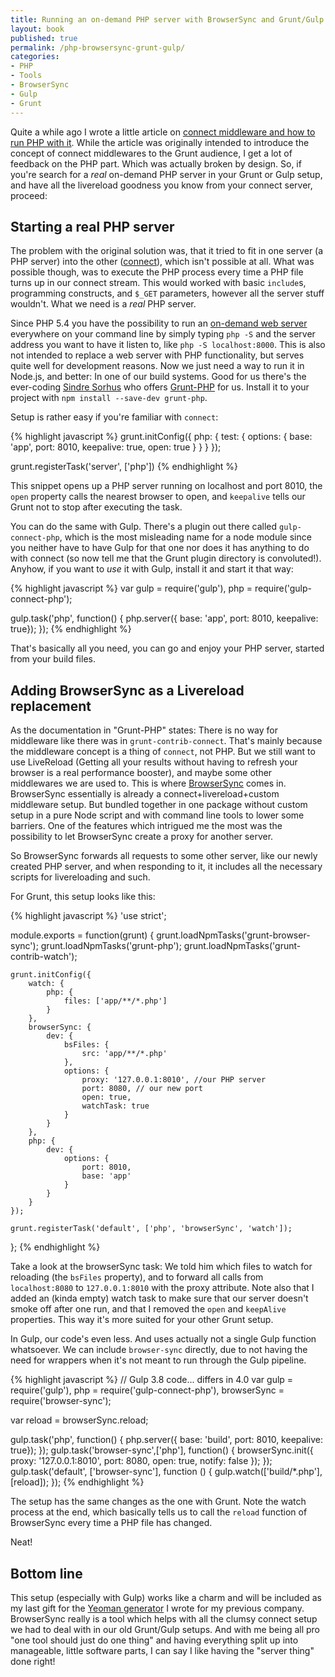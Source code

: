 ```yaml
---
title: Running an on-demand PHP server with BrowserSync and Grunt/Gulp
layout: book
published: true
permalink: /php-browsersync-grunt-gulp/
categories:
- PHP
- Tools
- BrowserSync
- Gulp
- Grunt
---
```


Quite a while ago I wrote a little article on [connect middleware and how to run PHP with it](/blog/2013/11/17/the-magic-of-grunt-contrib-connect-and-how-to-run-php-with-it/). While the article was originally intended to introduce the concept of connect middlewares to the Grunt audience, I get a lot of feedback on the PHP part. Which was actually broken by design. So, if you're search for a *real* on-demand PHP server in your Grunt or Gulp setup, and have all the livereload goodness you know from your connect server, proceed:

## Starting a real PHP server

The problem with the original solution was, that it tried to fit in one server (a PHP server) into the other ([connect](https://github.com/senchalabs/connect#readme)), which isn't possible at all. What was possible though, was to execute the PHP process every time a PHP file turns up in our connect stream. This would worked with basic `include`s, programming constructs, and `$_GET` parameters, however all the server stuff wouldn't. What we need is a *real* PHP server.

Since PHP 5.4 you have the possibility to run an [on-demand web server](http://php.net/manual/en/features.commandline.webserver.php) everywhere on your command line by simply typing `php -S` and the server address you want to have it listen to, like `php -S localhost:8000`. This is also not intended to replace a web server with PHP functionality, but serves quite well for development reasons. Now we just need a way to run it in Node.js, and better: In one of our build systems. Good for us there's the ever-coding [Sindre Sorhus](https://github.com/sindresorhus) who offers [Grunt-PHP](https://github.com/sindresorhus/grunt-php) for us. Install it to your project with `npm install --save-dev grunt-php`.

Setup is rather easy if you're familiar with `connect`:

{% highlight javascript %}
grunt.initConfig({
    php: {
        test: {
            options: {
            	base: 'app',
            	port: 8010,
                keepalive: true,
                open: true
            }
        }
    }
});

grunt.registerTask('server', ['php'])
{% endhighlight %}

This snippet opens up a PHP server running on localhost and port 8010, the `open` property calls the nearest browser to open, and `keepalive` tells our Grunt not to stop after executing the task.

You can do the same with Gulp. There's a plugin out there called `gulp-connect-php`, which is the most misleading name for a node module since you neither have to have Gulp for that one nor does it has anything to do with connect (so now tell me that the Grunt plugin directory is convoluted!). Anyhow, if you want to *use* it with Gulp, install it and start it that way:

{% highlight javascript %}
var gulp = require('gulp'),
    php  = require('gulp-connect-php');

gulp.task('php', function() {
    php.server({ base: 'app', port: 8010, keepalive: true});
});
{% endhighlight %}

That's basically all you need, you can go and enjoy your PHP server, started from your build files.

## Adding BrowserSync as a Livereload replacement

As the documentation in "Grunt-PHP" states: There is no way for middleware like there was in `grunt-contrib-connect`. That's mainly because the middleware concept is a thing of `connect`, not PHP. But we still want to use LiveReload (Getting all your results without having to refresh your browser is a real performance booster), and maybe some other middlewares we are used to. This is where [BrowserSync](http://browsersync.io) comes in. BrowserSync essentially is already a connect+livereload+custom middleware setup. But bundled together in one package without custom setup in a pure Node script and with command line tools to lower some barriers. One of the features which intrigued me the most was the possibility to let BrowserSync create a proxy for another server.

So BrowserSync forwards all requests to some other server, like our newly created PHP server, and when responding to it, it includes all the necessary scripts for livereloading and such.

For Grunt, this setup looks like this:

{% highlight javascript %}
'use strict';

module.exports = function(grunt) {
    grunt.loadNpmTasks('grunt-browser-sync');
    grunt.loadNpmTasks('grunt-php');
    grunt.loadNpmTasks('grunt-contrib-watch');

    grunt.initConfig({
        watch: {
            php: {
                files: ['app/**/*.php']
            }
        },
        browserSync: {
            dev: {
                bsFiles: {
                    src: 'app/**/*.php'
                },
                options: {
                    proxy: '127.0.0.1:8010', //our PHP server
                    port: 8080, // our new port
                    open: true,
                    watchTask: true
                }
            }
        },
        php: {
            dev: {
                options: {
                    port: 8010,
                    base: 'app'
                }
            }
        }
    });

    grunt.registerTask('default', ['php', 'browserSync', 'watch']);
};
{% endhighlight %}

Take a look at the browserSync task: We told him which files to watch for reloading (the `bsFiles` property), and to forward all calls from `localhost:8080` to `127.0.0.1:8010` with the proxy attribute. Note also that I added an (kinda empty) watch task to make sure that our server doesn't smoke off after one run, and that I removed the `open` and `keepAlive` properties. This way it's more suited for your other Grunt setup.

In Gulp, our code's even less. And uses actually not a single Gulp function whatsoever. We can include `browser-sync` directly, due to not having the need for wrappers when it's not meant to run through the Gulp pipeline.

{% highlight javascript %}
// Gulp 3.8 code... differs in 4.0
var gulp = require('gulp'),
    php = require('gulp-connect-php'),
    browserSync = require('browser-sync');

var reload  = browserSync.reload;

gulp.task('php', function() {
    php.server({ base: 'build', port: 8010, keepalive: true});
});
gulp.task('browser-sync',['php'], function() {
    browserSync.init({
        proxy: '127.0.0.1:8010',
        port: 8080,
        open: true,
        notify: false
    });
});
gulp.task('default', ['browser-sync'], function () {
    gulp.watch(['build/*.php'], [reload]);
});
{% endhighlight %}

The setup has the same changes as the one with Grunt. Note the watch process at the end, which basically tells us to call the `reload` function of BrowserSync every time a PHP file has changed.

Neat!

## Bottom line

This setup (especially with Gulp) works like a charm and will be included as my last gift for the [Yeoman generator](https://github.com/Netural/generator-netural) I wrote for my previous company. BrowserSync really is a tool which helps with all the clumsy connect setup we had to deal with in our old Grunt/Gulp setups. And with me being all pro "one tool should just do one thing" and having everything split up into manageable, little software parts, I can say I like having the "server thing" done right!
